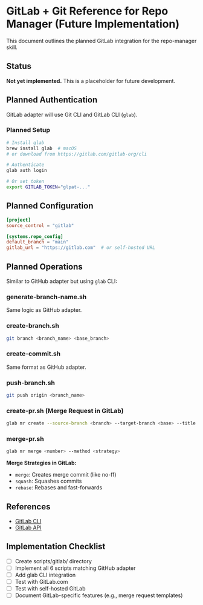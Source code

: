# GitLab + Git Reference for Repo Manager (Future Implementation)

This document outlines the planned GitLab integration for the repo-manager skill.

## Status

**Not yet implemented.** This is a placeholder for future development.

## Planned Authentication

GitLab adapter will use Git CLI and GitLab CLI (`glab`).

### Planned Setup

```bash
# Install glab
brew install glab  # macOS
# or download from https://gitlab.com/gitlab-org/cli

# Authenticate
glab auth login

# Or set token
export GITLAB_TOKEN="glpat-..."
```

## Planned Configuration

```toml
[project]
source_control = "gitlab"

[systems.repo_config]
default_branch = "main"
gitlab_url = "https://gitlab.com"  # or self-hosted URL
```

## Planned Operations

Similar to GitHub adapter but using `glab` CLI:

### generate-branch-name.sh
Same logic as GitHub adapter.

### create-branch.sh
```bash
git branch <branch_name> <base_branch>
```

### create-commit.sh
Same format as GitHub adapter.

### push-branch.sh
```bash
git push origin <branch_name>
```

### create-pr.sh (Merge Request in GitLab)
```bash
glab mr create --source-branch <branch> --target-branch <base> --title "<title>" --description "<body>"
```

### merge-pr.sh
```bash
glab mr merge <number> --method <strategy>
```

**Merge Strategies in GitLab:**
- `merge`: Creates merge commit (like no-ff)
- `squash`: Squashes commits
- `rebase`: Rebases and fast-forwards

## References

- [GitLab CLI](https://gitlab.com/gitlab-org/cli)
- [GitLab API](https://docs.gitlab.com/ee/api/)

## Implementation Checklist

- [ ] Create scripts/gitlab/ directory
- [ ] Implement all 6 scripts matching GitHub adapter
- [ ] Add glab CLI integration
- [ ] Test with GitLab.com
- [ ] Test with self-hosted GitLab
- [ ] Document GitLab-specific features (e.g., merge request templates)
